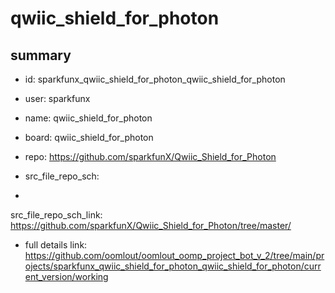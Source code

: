 # qwiic_shield_for_photon
 
## summary 
* id: sparkfunx_qwiic_shield_for_photon_qwiic_shield_for_photon
* user: sparkfunx
* name: qwiic_shield_for_photon
* board: qwiic_shield_for_photon
* repo: https://github.com/sparkfunX/Qwiic_Shield_for_Photon



* src_file_repo_sch: 
*
 src_file_repo_sch_link: https://github.com/sparkfunX/Qwiic_Shield_for_Photon/tree/master/
* full details link: https://github.com/oomlout/oomlout_oomp_project_bot_v_2/tree/main/projects/sparkfunx_qwiic_shield_for_photon_qwiic_shield_for_photon/current_version/working  






